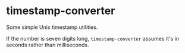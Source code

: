 # timestamp-converter

Some simple Unix timestamp utilities.

If the number is seven digits long, `timestamp-converter` assumes it's in seconds rather than milliseconds.
